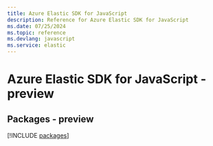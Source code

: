 ```yaml
---
title: Azure Elastic SDK for JavaScript
description: Reference for Azure Elastic SDK for JavaScript
ms.date: 07/25/2024
ms.topic: reference
ms.devlang: javascript
ms.service: elastic
---
```

# Azure Elastic SDK for JavaScript - preview
## Packages - preview
[!INCLUDE [packages](elastic-index.md)]